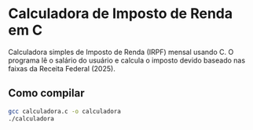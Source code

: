 # Calculadora de Imposto de Renda em C

Calculadora simples de Imposto de Renda (IRPF) mensal usando C. O programa lê o salário do usuário e calcula o imposto devido baseado nas faixas da Receita Federal (2025).

## Como compilar

```bash
gcc calculadora.c -o calculadora
./calculadora
